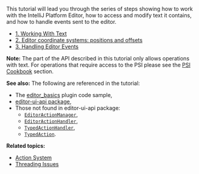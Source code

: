 [//]: # (title: Basics of Working with the Editor)

<!-- Copyright 2000-2022 JetBrains s.r.o. and other contributors. Use of this source code is governed by the Apache 2.0 license that can be found in the LICENSE file. -->

This tutorial will lead you through the series of steps showing how to work with the IntelliJ Platform Editor, how to access and modify text it contains, and how to handle events sent to the editor.
* [1. Working With Text](working_with_text.md)
* [2. Editor coordinate systems: positions and offsets](coordinates_system.md)
* [3. Handling Editor Events](editor_events.md)

**Note:** The part of the API described in this tutorial only allows operations with text.
For operations that require access to the PSI please see the [PSI Cookbook](psi_cookbook.md) section.

**See also:**
The following are referenced in the tutorial:
* The [editor_basics](%gh-sdk-samples%/editor_basics/) plugin code sample,
* [editor-ui-api package](%gh-ic%/platform/editor-ui-api),
* Those not found in editor-ui-api package:
  * [`EditorActionManager`](%gh-ic%/platform/platform-api/src/com/intellij/openapi/editor/actionSystem/EditorActionManager.java),
  * [`EditorActionHandler`](%gh-ic%/platform/platform-api/src/com/intellij/openapi/editor/actionSystem/EditorActionHandler.java),
  * [`TypedActionHandler`](%gh-ic%/platform/platform-api/src/com/intellij/openapi/editor/actionSystem/TypedActionHandler.java),
  * [`TypedAction`](%gh-ic%/platform/platform-api/src/com/intellij/openapi/editor/actionSystem/TypedAction.java).

**Related topics:**
* [Action System](action_system.md)
* [Threading Issues](general_threading_rules.md)

